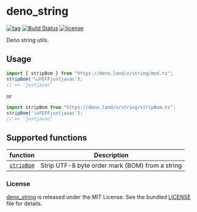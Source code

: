# deno_string

[![tag](https://img.shields.io/github/release/denomod/deno_string)](https://github.com/denomod/deno_string/releases)
[![Build Status](https://github.com/denomod/deno_string/workflows/ci/badge.svg?branch=master)](https://github.com/denomod/deno_string/actions)
[![license](https://img.shields.io/github/license/denomod/deno_string)](https://github.com/denomod/deno_string/blob/master/LICENSE)

Deno string utils.

## Usage

```ts
import { stripBom } from "https://deno.land/x/string/mod.ts";
stripBom('\uFEFFjustjavac');
// => 'justjavac'
```

or

```ts
import stripBom from "https://deno.land/x/string/stripBom.ts";
stripBom('\uFEFFjustjavac');
// => 'justjavac'
```

## Supported functions

| function         | Description                                                                     |
|------------------|---------------------------------------------------------------------------------|
| [`stripBom`][1]  | Strip UTF-8 byte order mark (BOM) from a string                                 |

[1]: https://doc.deno.land/https/deno.land/x/string/mod.ts#stripBom

### License

[deno_string](https://github.com/denomod/deno_string) is released under the MIT License. See the bundled [LICENSE](./LICENSE) file for details.
